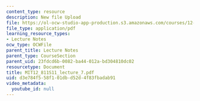 ```yaml
---
content_type: resource
description: New file Upload
file: https://ol-ocw-studio-app-production.s3.amazonaws.com/courses/12-811-tropical-meteorology-spring-2011/d3e784f558f101dbd52d4f83fbadab91_MIT12_811S11_lecture_7.pdf
file_type: application/pdf
learning_resource_types:
- Lecture Notes
ocw_type: OCWFile
parent_title: Lecture Notes
parent_type: CourseSection
parent_uid: 23fdcd6b-0082-ba44-012a-bd304810dc02
resourcetype: Document
title: MIT12_811S11_lecture_7.pdf
uid: d3e784f5-58f1-01db-d52d-4f83fbadab91
video_metadata:
  youtube_id: null
---
```

